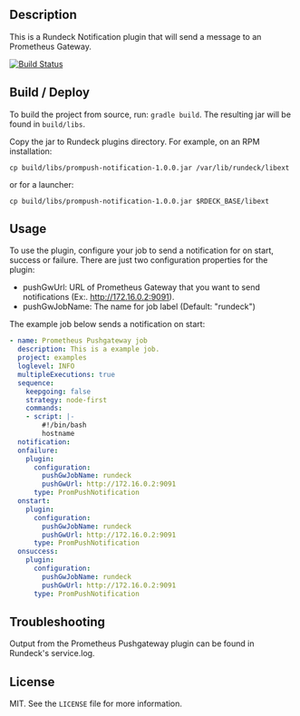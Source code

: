 
## Description

This is a Rundeck Notification plugin that will send a message to an Prometheus Gateway.

[![Build Status](https://travis-ci.org/marcelosousaalmeida/prompush-notification.svg)](https://travis-ci.org/marcelosousaalmeida/prompush-notification)

## Build / Deploy

To build the project from source, run: `gradle build`. The resulting jar will be found in `build/libs`.

Copy the  jar to Rundeck plugins directory. For example, on an RPM installation:

    cp build/libs/prompush-notification-1.0.0.jar /var/lib/rundeck/libext

or for a launcher:

    cp build/libs/prompush-notification-1.0.0.jar $RDECK_BASE/libext

## Usage

To use the plugin, configure your job to send a notification for on start, success or failure.
There are just two configuration properties for the plugin:

* pushGwUrl: URL of Prometheus Gateway that you want to send notifications (Ex:. http://172.16.0.2:9091).
* pushGwJobName: The name for job label (Default: "rundeck")

The example job below sends a notification on start:

```YAML
- name: Prometheus Pushgateway job
  description: This is a example job.
  project: examples
  loglevel: INFO
  multipleExecutions: true
  sequence:
    keepgoing: false
    strategy: node-first
    commands:
    - script: |-
        #!/bin/bash
        hostname
  notification:
  onfailure:
    plugin:
      configuration:
        pushGwJobName: rundeck
        pushGwUrl: http://172.16.0.2:9091
      type: PromPushNotification
  onstart:
    plugin:
      configuration:
        pushGwJobName: rundeck
        pushGwUrl: http://172.16.0.2:9091
      type: PromPushNotification
  onsuccess:
    plugin:
      configuration:
        pushGwJobName: rundeck
        pushGwUrl: http://172.16.0.2:9091
      type: PromPushNotification
```

## Troubleshooting

Output from the Prometheus Pushgateway plugin can be found in Rundeck's service.log.

## License

MIT. See the `LICENSE` file for more information.
